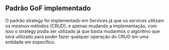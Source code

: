 ## Padrão GoF implementado
O padrão strategy foi implementado em Services já que os services utilizam os mesmos métodos (CRUD), e apenas mudando a implementação, com isso o strategy podia ser utilizado já que basta mudarmos o algoritmo que será utilizado para poder fazer qualquer operação do CRUD em uma entidade em específico.